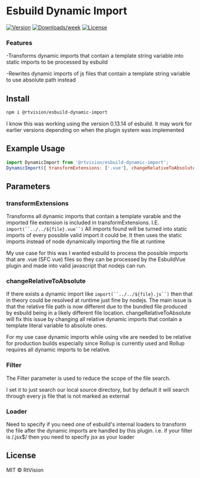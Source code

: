 # Esbuild Dynamic Import

[![Version](https://img.shields.io/npm/v/@rtvision/esbuild-dynamic-import.svg)](https://npmjs.org/package/@rtvision/esbuild-dynamic-import)
[![Downloads/week](https://img.shields.io/npm/dw/@rtvision/esbuild-dynamic-import.svg)](https://npmjs.org/package/@rtvision/esbuild-dynamic-import)
[![License](https://img.shields.io/npm/l/@rtvision/esbuild-dynamic-import.svg)](https://github.com/RtVision/esbuild-dynamic-import/blob/master/package.json)

### Features

-Transforms dynamic imports that contain a template string variable into static imports to be processed by esbuild

-Rewrites dynamic imports of js files that contain a template string variable to use absolute path instead

## Install

```sh
npm i @rtvision/esbuild-dynamic-import
```

I know this was working using the version 0.13.14 of esbuild. It may work for earlier versions depending on when the plugin system was implemented

## Example Usage

```js
import DynamicImport from '@rtvision/esbuild-dynamic-import';
DynamicImport({ transformExtensions: ['.vue'], changeRelativeToAbsolute: true, filter: /src\/.*\.js$/ }),
```

## Parameters

### transformExtensions

Transforms all dynamic imports that contain a template varable and the imported file extension
is included in transformExtensions. I.E. ` import(``../../${file}.vue``) `
All imports found will be turned into static imports of every possible valid import it could be.
It then uses the static imports instead of node dynamically importing the file at runtime

My use case for this was I wanted esbuild to process the possible imports that are
.vue (SFC vue) files so they can be processed by the EsbuildVue plugin and made into
valid javascript that nodejs can run.

### changeRelativeToAbsolute

If there exists a dynamic import like ` import(``../../${file}.js``) `
then that in theory could be resolved at runtime just fine by nodejs. The main
issue is that the relative file path is now different due to the bundled file produced by
esbuild being in a likely different file location. changeRelativeToAbsolute will fix this issue
by changing all relative dynamic imports that contain a template literal variable to absolute ones.

For my use case dynamic imports while using vite are needed to be relative for production builds
especially since Rollup is currently used and Rollup requires all dynamic imports to be relative.

### Filter

The Filter parameter is used to reduce the scope of the file search.

I set it to just search our local source directory, but by default it will search through every
js file that is not marked as external

### Loader

Need to specify if you need one of esbuild's internal loaders to transform the file after
the dynamic imports are handled by this plugin. i.e. if your filter is /\.jsx$/ then you need to specify jsx as your loader

## License

MIT © RtVision
